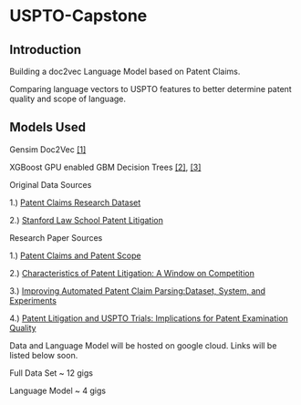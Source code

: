 # USPTO-Capstone

## Introduction

Building a doc2vec Language Model based on Patent Claims.

Comparing language vectors to USPTO features to better determine patent quality and scope of language.

## Models Used

Gensim Doc2Vec [[1]](https://github.com/RaRe-Technologies/gensim/blob/develop/docs/notebooks/doc2vec-lee.ipynb)

XGBoost GPU enabled GBM Decision Trees [[2]](https://xgboost.ai/2018/07/04/gpu-xgboost-update.html), [[3]](https://medium.com/@SeoJaeDuk/how-to-install-xgboost-gpu-no-gpu-on-window-10-x64-for-python-3-8c2ffa00fb29)


Original Data Sources
  
  1.) [Patent Claims Research Dataset](https://www.uspto.gov/learning-and-resources/electronic-data-products/patent-claims-research-dataset)
  
  2.) [Stanford Law School Patent Litigation](https://npe.law.stanford.edu/)
  
Research Paper Sources
  
  1.) [Patent Claims and Patent Scope](https://papers.ssrn.com/sol3/papers.cfm?abstract_id=2844964)
  
  2.) [Characteristics of Patent Litigation: A Window on Competition ](https://www.jstor.org/stable/2696401?read-now=1&seq=1#page_scan_tab_contents)
  
  3.) [Improving Automated Patent Claim Parsing:Dataset, System, and Experiments](https://pdfs.semanticscholar.org/04e8/494031187a2cc715216253ed6c8f28dd28af.pdf)

  4.) [Patent Litigation and USPTO Trials: Implications for Patent Examination Quality](https://www.uspto.gov/sites/default/files/documents/Patent%20litigation%20and%20USPTO%20trials%2020150130.pdf)

Data and Language Model will be hosted on google cloud. Links will be listed below soon.

Full Data Set ~ 12 gigs

Language Model ~ 4 gigs

